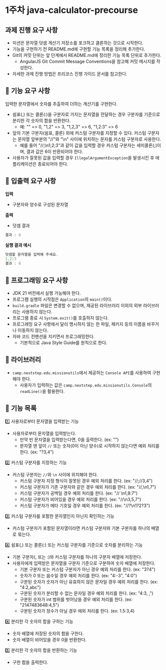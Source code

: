 # 1주차 java-calculator-precourse

## 과제 진행 요구 사항
- 미션은 문자열 덧셈 계산기 저장소를 포크하고 클론하는 것으로 시작한다.
- 기능을 구현하기 전 README.md에 구현할 기능 목록을 정리해 추가한다.
- Git의 커밋 단위는 앞 단계에서 README.md에 정리한 기능 목록 단위로 추가한다.
  - AngularJS Git Commit Message Conventions을 참고해 커밋 메시지를 작성한다.
- 자세한 과제 진행 방법은 프리코스 진행 가이드 문서를 참고한다.

## 🎯 기능 요구 사항
입력한 문자열에서 숫자를 추출하여 더하는 계산기를 구현한다.

- 쉼표(,) 또는 콜론(:)을 구분자로 가지는 문자열을 전달하는 경우 구분자를 기준으로 분리한 각 숫자의 합을 반환한다.
  - 예: "" => 0, "1,2" => 3, "1,2,3" => 6, "1,2:3" => 6
- 앞의 기본 구분자(쉼표, 콜론) 외에 커스텀 구분자를 지정할 수 있다. 커스텀 구분자는 문자열 앞부분의 "//"와 "\n" 사이에 위치하는 문자를 커스텀 구분자로 사용한다.
  - 예를 들어 "//;\n1;2;3"과 같이 값을 입력할 경우 커스텀 구분자는 세미콜론(;)이며, 결과 값은 6이 반환되어야 한다.
- 사용자가 잘못된 값을 입력할 경우 `IllegalArgumentException`을 발생시킨 후 애플리케이션은 종료되어야 한다.

## 🎯 입출력 요구 사항
**입력**
- 구분자와 양수로 구성된 문자열

**출력**
- 덧셈 결과 
```java
결과 : 6
```

**실행 결과 예시**
```java
덧셈할 문자열을 입력해 주세요.
1,2:3
결과 : 6
```

## 🎯 프로그래밍 요구 사항
- JDK 21 버전에서 실행 가능해야 한다.
- 프로그램 실행의 시작점은 `Application`의 `main()`이다.
- `build.gradle` 파일은 변경할 수 없으며, 제공된 라이브러리 이외의 외부 라이브러리는 사용하지 않는다.
- 프로그램 종료 시 `System.exit()`를 호출하지 않는다.
- 프로그래밍 요구 사항에서 달리 명시하지 않는 한 파일, 패키지 등의 이름을 바꾸거나 이동하지 않는다.
- 자바 코드 컨벤션을 지키면서 프로그래밍한다.
  - 기본적으로 Java Style Guide를 원칙으로 한다.
 
## 🎯 라이브러리
- `camp.nextstep.edu.missionutils`에서 제공하는 `Console API`를 사용하여 구현해야 한다.
  - 사용자가 입력하는 값은 `camp.nextstep.edu.missionutils.Console`의 `readLine()`을 활용한다.

## 🎯 기능 목록
1️⃣ 사용자로부터 문자열을 입력받는 기능
- 사용자로부터 문자열을 입력받는다.
  - 만약 빈 문자열을 입력받는다면, 0을 출력한다. (ex: "")
  - 문자열 맨 앞이  `//` 또는 숫자(0이 아닌 양수)로 시작하지 않는다면 예외 처리를 한다. (ex: "?3,4")

2️⃣ 커스텀 구분자를 지정하는 기능 
- 커스텀 구분자는 `//`와 `\n` 사이에 위치해야 한다.
  - 커스텀 구분자 지정 형식이 잘못된 경우 예외 처리를 한다. (ex: "//;//3,4")
  - 커스텀 구분자가 기존 구분자와 같은 경우 예외 처리를 한다. (ex: "//,\\n1,7")
  - 커스텀 구분자가 공백일 경우 예외 처리를 한다. (ex: "// \\n1,8:7")
  - 커스텀 구분자가 비어있을 경우 예외 처리를 한다. (ex: "//\n3,5,7")
  - 커스텀 구분자가 메타 기호일 경우 예외 처리를 한다. (ex: "//?\\n1?2?3")

3️⃣ 커스텀 구분자를 포함한 문자열인지 아닌지 확인하는 기능
- 커스텀 구분자가 포함된 문자열이라면 커스텀 구분자와 기본 구분자를 하나의 배열로 묶는다.

4️⃣ 쉼표(,) 또는 콜론(:) 또는 커스텀 구분자를 기준으로 숫자를 분리하는 기능
- 기본 구분자(, 또는 :)와 커스텀 구분자를 하나의 구분자 배열에 저장한다.
- 사용자에게 입력받은 문자열을 구분자 기준으로 구분하여 숫자 배열에 저장한다.
  - 기본 구분자 또는 커스텀 구분자가 아닌 경우 예외 처리를 한다. (ex: "3?4")
  - 숫자가 0 또는 음수일 경우 예외 처리를 한다. (ex: "4:-3", "4:0")
  - 구분된 숫자가 숫자가 아닌 유효하지 않은 문자일 경우 예외 처리를 한다. (ex: "4:2,abc")
  - 구분된 숫자가 분리할 수 없는 문자일 경우 예외 처리를 한다. (ex: "4:3, ,")
  - 구분된 숫자가 int 범위를 벗어났을 경우 예외 처리를 한다. (ex: "2147483648:4,5")
  - 구분된 숫자가 정수가 아닐 경우 에외 처리를 한다. (ex: 1.5:3,4)

4️⃣ 분리한 각 숫자의 합을 구하는 기능
- 숫자 배열에 저장된 숫자의 합을 구한다.
- 숫자 배열이 비어있을 경우 0을 반환한다.

5️⃣ 분리한 각 숫자의 합을 반환하는 기능
- 구한 합을 출력한다.
